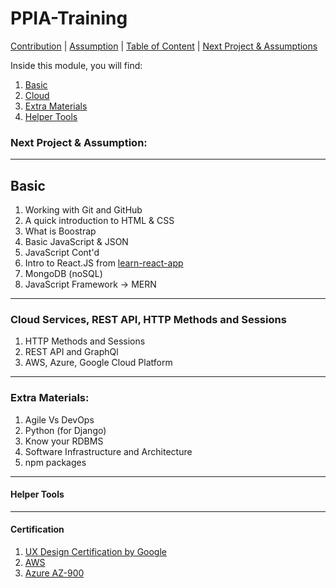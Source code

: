 ﻿# PPIA-Training

[Contribution](HUMANS.txt) | [Assumption]() | [Table of Content]() | [Next Project & Assumptions]()

Inside this module, you will find:
1. [Basic]()
2. [Cloud]()
3. [Extra Materials]()
4. [Helper Tools]()

### Next Project & Assumption:

___
## Basic
1. Working with Git and GitHub
2. A quick introduction to HTML & CSS
3. What is Boostrap
4. Basic JavaScript & JSON
5. JavaScript Cont'd
7. Intro to React.JS from [learn-react-app](test)
8. MongoDB (noSQL)
9. JavaScript Framework -> MERN
___
### Cloud Services, REST API, HTTP Methods and Sessions
1. HTTP Methods and Sessions
2. REST API and GraphQl
3. AWS, Azure, Google Cloud Platform
___
### Extra Materials:
1. Agile Vs DevOps
2. Python (for Django)
3. Know your RDBMS
4. Software Infrastructure and Architecture
5. npm packages
___
#### Helper Tools

___
#### Certification
1. [UX Design Certification by Google]()
2. [AWS]() 
3. [Azure AZ-900]()
